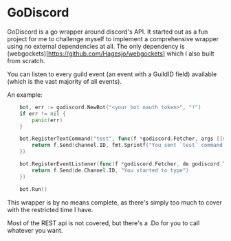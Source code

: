 # GoDiscord

GoDiscord is a go wrapper around discord's API. It started out as a fun project for me to challenge myself to implement a comprehensive wrapper using no external dependencies at all. The only dependency is (webgockets)[https://github.com/Hagesjo/webgockets] which I also built from scratch.

You can listen to every guild event (an event with a GuildID field) available (which is the vast majority of all events).

An example:

```go
	bot, err := godiscord.NewBot("<your bot oauth token>", "!")
	if err != nil {
		panic(err)
	}

	bot.RegisterTextCommand("test", func(f *godiscord.Fetcher, args []string, channel godiscord.Channel) error {
		return f.Send(channel.ID, fmt.Sprintf("You sent `test` command with arguments '%v'", args))
	})

	bot.RegisterEventListener(func(f *godiscord.Fetcher, de godiscord.TypingStart) error {
        return f.Send(de.Channel.ID, "You started to type")
	})

	bot.Run()
```

This wrapper is by no means complete, as there's simply too much to cover with the restricted time I have.

Most of the REST api is not covered, but there's a .Do for you to call whatever you want.
